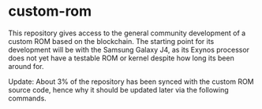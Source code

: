 # custom-rom
This repository gives access to the general community development of a custom ROM based on the blockchain. The starting point for its development will be with the Samsung Galaxy J4, as its Exynos processor does not yet have a testable ROM or kernel despite how long its been around for.

Update: About 3% of the repository has been synced with the custom ROM source code, hence why it should be updated later via the following commands.
